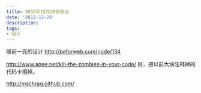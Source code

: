 ```yaml
---
title: 2012年12月20日杂记
date: '2012-12-20'
description:
tags:
- 设计
---
```



眼前一亮的设计  http://beforweb.com/node/134

http://www.aqee.net/kill-the-zombies-in-your-code/ 好，把以前大块注释掉的代码卡擦掉。

http://mschrag.github.com/
